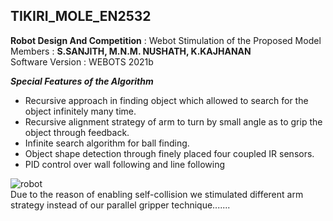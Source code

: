 ## TIKIRI_MOLE_EN2532

**Robot Design And Competition** : Webot Stimulation of the Proposed Model <br>
Members : **S.SANJITH, M.N.M. NUSHATH, K.KAJHANAN** <br>
Software Version : WEBOTS 2021b <br>




***Special Features of the Algorithm***
+ Recursive approach in finding object which allowed to search for the object infinitely many time.
+ Recursive alignment strategy of arm to turn by small angle as to grip the object through feedback.
+ Infinite search algorithm for ball finding.
+ Object shape detection through finely placed four coupled IR sensors.
+ PID control over wall following and line following

![robot](https://user-images.githubusercontent.com/81277107/167660126-7f7f4e81-b17f-4024-8781-3ac75cd4797b.jpg)
<br>
Due to the reason of enabling self-collision we stimulated different arm strategy instead of our parallel gripper technique.......
